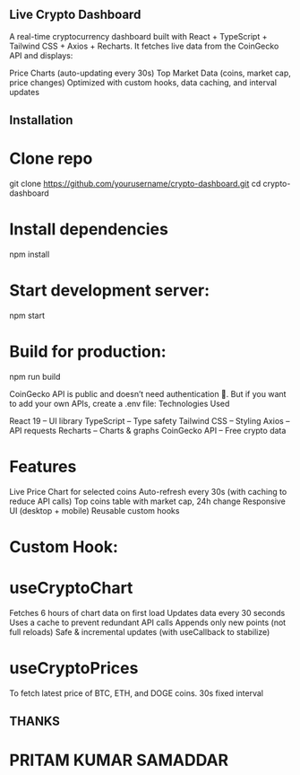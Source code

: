## Live Crypto Dashboard
A real-time cryptocurrency dashboard built with React + TypeScript + Tailwind CSS + Axios + Recharts.
It fetches live data from the CoinGecko API and displays:

Price Charts (auto-updating every 30s)
Top Market Data (coins, market cap, price changes) 
Optimized with custom hooks, data caching, and interval updates

## Installation
# Clone repo
git clone https://github.com/yourusername/crypto-dashboard.git
cd crypto-dashboard

# Install dependencies
npm install 

# Start development server:
npm start

# Build for production:
npm run build
 
CoinGecko API is public and doesn’t need authentication 🚀.
But if you want to add your own APIs, create a .env file:
Technologies Used

React 19 – UI library
TypeScript – Type safety
Tailwind CSS – Styling
Axios – API requests
Recharts – Charts & graphs
CoinGecko API – Free crypto data

# Features
 Live Price Chart for selected coins
 Auto-refresh every 30s (with caching to reduce API calls)
 Top coins table with market cap, 24h change 
 Responsive UI (desktop + mobile)
 Reusable custom hooks 

# Custom Hook: 
# useCryptoChart
Fetches 6 hours of chart data on first load
Updates data every 30 seconds
Uses a cache to prevent redundant API calls
Appends only new points (not full reloads)
Safe & incremental updates (with useCallback to stabilize)


# useCryptoPrices 
To fetch latest price of BTC, ETH, and DOGE coins.
30s fixed interval


## THANKS 
# PRITAM KUMAR SAMADDAR